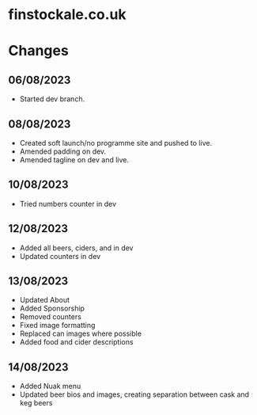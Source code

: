 # finstockale.co.uk

# Changes
## 06/08/2023
- Started dev branch.

## 08/08/2023
- Created soft launch/no programme site and pushed to live.
- Amended padding on dev.
- Amended tagline on dev and live.

## 10/08/2023
- Tried numbers counter in dev

## 12/08/2023
- Added all beers, ciders, and in dev
- Updated counters in dev

## 13/08/2023
- Updated About
- Added Sponsorship
- Removed counters
- Fixed image formatting
- Replaced can images where possible
- Added food and cider descriptions

## 14/08/2023
- Added Nuak menu
- Updated beer bios and images, creating separation between cask and keg beers